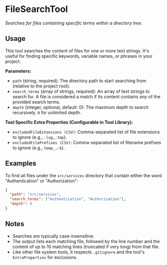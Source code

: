 ﻿# FileSearchTool

*Searches for files containing specific terms within a directory tree.*

## Usage

This tool searches the content of files for one or more text strings. It's useful for finding specific keywords, variable names, or phrases in your project.

**Parameters:**
-   `path` (string, required): The directory path to start searching from (relative to the project root).
-   `search_terms` (array of strings, required): An array of text strings to search for. A file is considered a match if its content contains *any* of the provided search terms.
-   `depth` (integer, optional, default: 0): The maximum depth to search recursively. `0` for unlimited depth.

**Tool Specific Extra Properties (Configurable in Tool Library):**
-   `excludedFileExtensions (CSV)`: Comma-separated list of file extensions to ignore (e.g., `.log,.tmp`).
-   `excludedFilePrefixes (CSV)`: Comma-separated list of filename prefixes to ignore (e.g., `temp_,~$`).

## Examples

To find all files under the `src/services` directory that contain either the word "Authentication" or "Authorization":

```json
{
  "path": "src/services",
  "search_terms": ["Authentication", "Authorization"],
  "depth": 0
}
```

## Notes

-   Searches are typically case-insensitive.
-   The output lists each matching file, followed by the line number and the content of up to 10 matching lines (truncated if very long) from that file.
-   Like other file system tools, it respects `.gitignore` and the tool's `ExtraProperties` for exclusions.